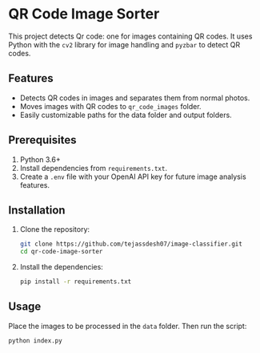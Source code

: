 # QR Code Image Sorter

This project detects Qr code: one for images containing QR codes. It uses Python with the `cv2` library for image handling and `pyzbar` to detect QR codes.

## Features
- Detects QR codes in images and separates them from normal photos.
- Moves images with QR codes to `qr_code_images` folder.
- Easily customizable paths for the data folder and output folders.

## Prerequisites
1. Python 3.6+
2. Install dependencies from `requirements.txt`.
3. Create a `.env` file with your OpenAI API key for future image analysis features.

## Installation

1. Clone the repository:
    ```bash
    git clone https://github.com/tejassdesh07/image-classifier.git
    cd qr-code-image-sorter
    ```

2. Install the dependencies:
    ```bash
    pip install -r requirements.txt
    ```



## Usage

Place the images to be processed in the `data` folder. Then run the script:

```bash
python index.py
